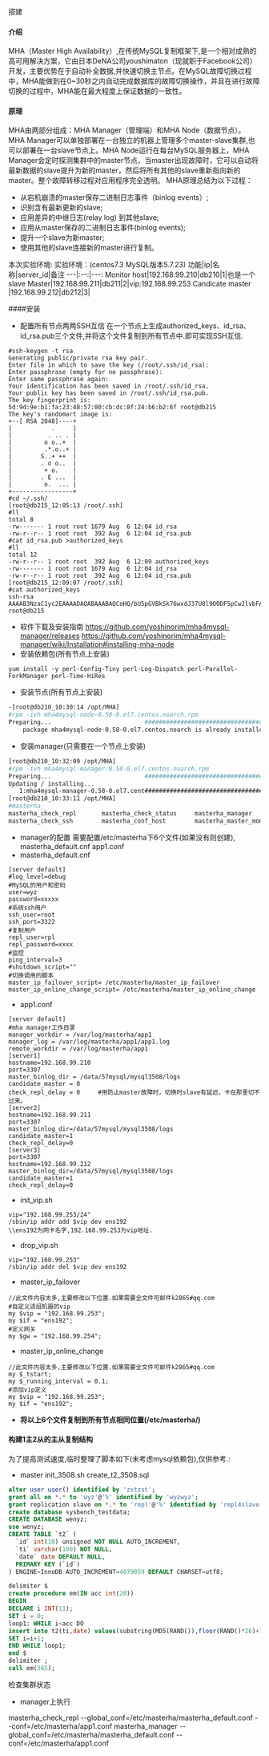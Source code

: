搭建


#### 介绍

MHA（Master High Availability）,在传统MySQL复制框架下,是一个相对成熟的高可用解决方案，它由日本DeNA公司youshimaton（现就职于Facebook公司）开发，主要优势在于自动补全数据,并快速切换主节点。在MySQL故障切换过程中，MHA能做到在0~30秒之内自动完成数据库的故障切换操作，并且在进行故障切换的过程中，MHA能在最大程度上保证数据的一致性。
#### 原理
MHA由两部分组成：MHA Manager（管理端）和MHA Node（数据节点）。MHA Manager可以单独部署在一台独立的机器上管理多个master-slave集群,也可以部署在一台slave节点上。MHA Node运行在每台MySQL服务器上，MHA Manager会定时探测集群中的master节点，当master出现故障时，它可以自动将最新数据的slave提升为新的master，然后将所有其他的slave重新指向新的master。整个故障转移过程对应用程序完全透明。
MHA原理总结为以下过程：
- 从宕机崩溃的master保存二进制日志事件（binlog events）;
- 识别含有最新更新的slave;
- 应用差异的中继日志(relay log) 到其他slave;
- 应用从master保存的二进制日志事件(binlog events);
- 提升一个slave为新master;
- 使用其他的slave连接新的master进行复制。

本次实验环境:
实验环境：(centos7.3 MySQL版本5.7.23)
功能|ip|名称|server_id|备注
---|:--:|---:
Monitor host|192.168.99.210|db210|1|也是一个slave
Master|192.168.99.211|db211|2|vip:192.168.99.253
Candicate master |192.168.99.212|db212|3|

####安装
- 配置所有节点两两SSH互信
 在一个节点上生成authorized_keys、id_rsa、id_rsa.pub三个文件,并将这个文件复制到所有节点中.即可实现SSH互信.
```
#ssh-keygen -t rsa 
Generating public/private rsa key pair.
Enter file in which to save the key (/root/.ssh/id_rsa): 
Enter passphrase (empty for no passphrase): 
Enter same passphrase again: 
Your identification has been saved in /root/.ssh/id_rsa.
Your public key has been saved in /root/.ssh/id_rsa.pub.
The key fingerprint is:
5d:9d:9e:b1:fa:23:48:57:80:cb:dc:8f:24:b6:b2:6f root@db215
The key's randomart image is:
+--[ RSA 2048]----+
|           .     |
|          . .. . |
|         o o..+  |
|         .*.o..+ |
|        S..+ ++  |
|        . o o..  |
|         + o.    |
|        . E ...  |
|         o.  ... |
+-----------------+
#cd ~/.ssh/
[root@db215_12:05:13 /root/.ssh]  
#ll
total 8
-rw------- 1 root root 1679 Aug  6 12:04 id_rsa
-rw-r--r-- 1 root root  392 Aug  6 12:04 id_rsa.pub
#cat id_rsa.pub >authorized_keys
#ll
total 12
-rw-r--r-- 1 root root  392 Aug  6 12:09 authorized_keys
-rw------- 1 root root 1679 Aug  6 12:04 id_rsa
-rw-r--r-- 1 root root  392 Aug  6 12:04 id_rsa.pub
[root@db215_12:09:07 /root/.ssh]  
#cat authorized_keys 
ssh-rsa AAAAB3NzaC1yc2EAAAADAQABAAABAQCoHQ/bU5pGVBkSk76wxdJ37U0l9O0DF5pCwJlvbFAr96pfBLu30/1hZ+tX/yrLF//Y68qC2fV2og4I5o25e5c9HYbiTiaC4mqO42ij3rBe96H1FUGG5/3sYvuTmPXXI2Sh+mlqM/1omnl0wjTVc0QXZhDTEqfB2p6AWjvCq5xkPKxB+smtEHlJiymKnQhd+jffpsrW50KLbbCr+mKb3DXyquuHDYEze2WrK6+RHEZtOyOedrTqV5yzv3rj/4ecehTzdEE8XPvvnu0cALQExHtNVQ3II9x3FprYTBFL9/klG9f8FfABLv6EhLIg67nZnpFC2f0ihgQf8KJsT8KIf9HD root@db215

``` 


- 软件下载及安装指南
https://github.com/yoshinorim/mha4mysql-manager/releases
https://github.com/yoshinorim/mha4mysql-manager/wiki/Installation#installing-mha-node
- 安装依赖包(所有节点上安装)
``` 
yum install -y perl-Config-Tiny perl-Log-Dispatch perl-Parallel-ForkManager perl-Time-HiRes
```
- 安装节点(所有节点上安装)
```bash
-[root@db210_10:30:14 /opt/MHA]  
#rpm -ivh mha4mysql-node-0.58-0.el7.centos.noarch.rpm 
Preparing...                          ################################# [100%]
	package mha4mysql-node-0.58-0.el7.centos.noarch is already installed
```
- 安装manager(只需要在一个节点上安装)

```bash
[root@db210_10:32:09 /opt/MHA]  
#rpm -ivh mha4mysql-manager-0.58-0.el7.centos.noarch.rpm 
Preparing...                          ################################# [100%]
Updating / installing...
   1:mha4mysql-manager-0.58-0.el7.cent################################# [100%]
[root@db210_10:33:11 /opt/MHA]  
#masterha_
masterha_check_repl       masterha_check_status     masterha_manager          masterha_master_switch    masterha_stop             
masterha_check_ssh        masterha_conf_host        masterha_master_monitor   masterha_secondary_check  

```

- manager的配置
需要配置/etc/masterha下6个文件(如果没有则创建), masterha_default.cnf app1.conf 
- masterha_default.cnf
```
[server default]
#log_level=debug
#MySQL的用户和密码
user=wyz
password=xxxxx
#系统ssh用户
ssh_user=root
ssh_port=3322
#复制用户
repl_user=rpl
repl_password=xxxx
#监控
ping_interval=3
#shutdown_script=""
#切换调用的脚本
master_ip_failover_script= /etc/masterha/master_ip_failover
master_ip_online_change_script= /etc/masterha/master_ip_online_change
```
- app1.conf
```
[server default]
#mha manager工作目录
manager_workdir = /var/log/masterha/app1
manager_log = /var/log/masterha/app1/app1.log
remote_workdir = /var/log/masterha/app1
[server1]
hostname=192.168.99.210
port=3307
master_binlog_dir = /data/57mysql/mysql3508/logs
candidate_master = 0
check_repl_delay = 0     #用防止master故障时，切换时slave有延迟，卡在那里切不过来。
[server2]
hostname=192.168.99.211
port=3307
master_binlog_dir=/data/57mysql/mysql3508/logs
candidate_master=1
check_repl_delay=0
[server3]
port=3307
hostname=192.168.99.212
master_binlog_dir=/data/57mysql/mysql3508/logs
candidate_master=1
check_repl_delay=0
```
- init_vip.sh
```
vip="192.168.99.253/24"
/sbin/ip addr add $vip dev ens192
\\ens192为网卡名字,192.168.99.253为vip地址.
```
- drop_vip.sh
```
vip="192.168.99.253"
/sbin/ip addr del $vip dev ens192
```
- master_ip_failover
```
//此文件内容太多,主要修改以下位置.如果需要全文件可邮件k2865#qq.com
#自定义该组机器的vip
my $vip = "192.168.99.253";
my $if = "ens192";
#定义网关
my $gw = "192.168.99.254";
```
- master_ip_online_change
```
//此文件内容太多,主要修改以下位置.如果需要全文件可邮件k2865#qq.com
my $_tstart;
my $_running_interval = 0.1;
#添加vip定义
my $vip = "192.168.99.253";
my $if = "ens192";
```
- **将以上6个文件复制到所有节点相同位置(/etc/masterha/)**

#### 构建1主2从的主从复制结构
为了提高测试速度,临时整理了脚本如下(未考虑mysql依赖包),仅供参考.:
- master
init_3508.sh
create_t2_3508.sql
```sql
alter user user() identified by 'zstzst';
grant all on *.* to 'wyz'@'%' identified by 'wyzwyz';
grant replication slave on *.* to 'repl'@'%' identified by 'repl4slave';
create database sysbench_testdata;
CREATE DATABASE wenyz;
use wenyz;
CREATE TABLE `t2` (
  `id` int(10) unsigned NOT NULL AUTO_INCREMENT,
  `ti` varchar(100) NOT NULL,
  `date` date DEFAULT NULL,
  PRIMARY KEY (`id`)
) ENGINE=InnoDB AUTO_INCREMENT=4079859 DEFAULT CHARSET=utf8;

delimiter $
create procedure em(IN acc int(20))
BEGIN
DECLARE i INT(11);
SET i = 0;
loop1: WHILE i<acc DO
insert into t2(ti,date) values(substring(MD5(RAND()),floor(RAND()*26)+1,15),now()) ;
SET i=i+1;
END WHILE loop1;
end $
delimiter ;
call em(365);

```
检查集群状态
- manager上执行

masterha_check_repl --global_conf=/etc/masterha/masterha_default.conf --conf=/etc/masterha/app1.conf
masterha_manager  --global_conf=/etc/masterha/masterha_default.conf --conf=/etc/masterha/app1.conf
